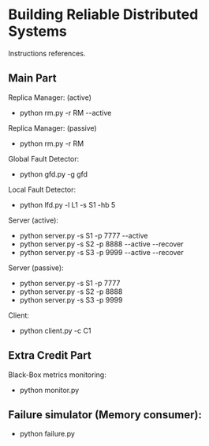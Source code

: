 # Building Reliable Distributed Systems

Instructions references.

## Main Part

Replica Manager: (active)
- python rm.py -r RM --active

Replica Manager: (passive)
- python rm.py -r RM

Global Fault Detector:
- python gfd.py -g gfd

Local Fault Detector:
- python lfd.py -l L1 -s S1 -hb 5

Server (active):
- python server.py -s S1 -p 7777 --active
- python server.py -s S2 -p 8888 --active --recover
- python server.py -s S3 -p 9999 --active --recover

Server (passive):
- python server.py -s S1 -p 7777
- python server.py -s S2 -p 8888
- python server.py -s S3 -p 9999

Client:
- python client.py -c C1

## Extra Credit Part

Black-Box metrics monitoring:
- python monitor.py

## Failure simulator (Memory consumer):
- python failure.py
